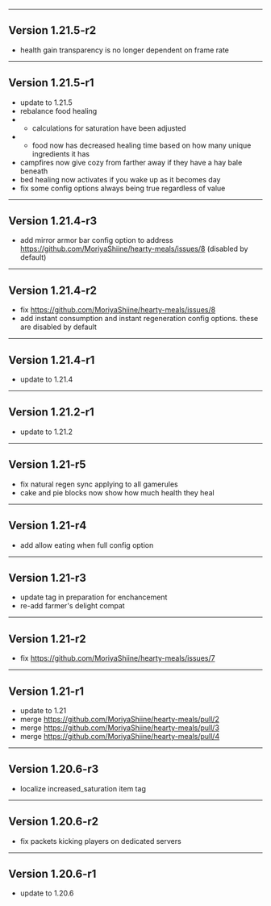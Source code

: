 ------------------------------------------------------
Version 1.21.5-r2
------------------------------------------------------
- health gain transparency is no longer dependent on frame rate

------------------------------------------------------
Version 1.21.5-r1
------------------------------------------------------
- update to 1.21.5
- rebalance food healing
- - calculations for saturation have been adjusted
- - food now has decreased healing time based on how many unique ingredients it has
- campfires now give cozy from farther away if they have a hay bale beneath
- bed healing now activates if you wake up as it becomes day
- fix some config options always being true regardless of value

------------------------------------------------------
Version 1.21.4-r3
------------------------------------------------------
- add mirror armor bar config option to address https://github.com/MoriyaShiine/hearty-meals/issues/8 (disabled by default)

------------------------------------------------------
Version 1.21.4-r2
------------------------------------------------------
- fix https://github.com/MoriyaShiine/hearty-meals/issues/8
- add instant consumption and instant regeneration config options. these are disabled by default

------------------------------------------------------
Version 1.21.4-r1
------------------------------------------------------
- update to 1.21.4

------------------------------------------------------
Version 1.21.2-r1
------------------------------------------------------
- update to 1.21.2

------------------------------------------------------
Version 1.21-r5
------------------------------------------------------
- fix natural regen sync applying to all gamerules
- cake and pie blocks now show how much health they heal

------------------------------------------------------
Version 1.21-r4
------------------------------------------------------
- add allow eating when full config option

------------------------------------------------------
Version 1.21-r3
------------------------------------------------------
- update tag in preparation for enchancement
- re-add farmer's delight compat

------------------------------------------------------
Version 1.21-r2
------------------------------------------------------
- fix https://github.com/MoriyaShiine/hearty-meals/issues/7

------------------------------------------------------
Version 1.21-r1
------------------------------------------------------
- update to 1.21
- merge https://github.com/MoriyaShiine/hearty-meals/pull/2
- merge https://github.com/MoriyaShiine/hearty-meals/pull/3
- merge https://github.com/MoriyaShiine/hearty-meals/pull/4

------------------------------------------------------
Version 1.20.6-r3
------------------------------------------------------
- localize increased_saturation item tag

------------------------------------------------------
Version 1.20.6-r2
------------------------------------------------------
- fix packets kicking players on dedicated servers

------------------------------------------------------
Version 1.20.6-r1
------------------------------------------------------
- update to 1.20.6